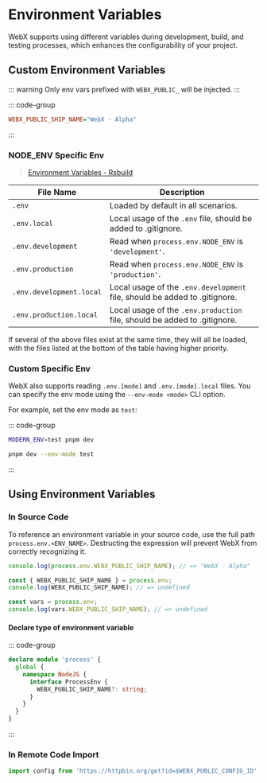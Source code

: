 # Environment Variables

WebX supports using different variables during development, build, and testing processes, which enhances the configurability of your project.

## Custom Environment Variables

::: warning
Only env vars prefixed with `WEBX_PUBLIC_` will be injected.
:::

::: code-group

```ini [.env]
WEBX_PUBLIC_SHIP_NAME="WebX - Alpha"
```

:::

### NODE_ENV Specific Env

> [Environment Variables - Rsbuild](https://rsbuild.dev/guide/advanced/env-vars#file-types)

| File Name                | Description                                                                |
| ------------------------ | -------------------------------------------------------------------------- |
| `.env`                   | Loaded by default in all scenarios.                                        |
| `.env.local`             | Local usage of the `.env` file, should be added to .gitignore.             |
| `.env.development`       | Read when `process.env.NODE_ENV` is `'development'`.                       |
| `.env.production`        | Read when `process.env.NODE_ENV` is `'production'`.                        |
| `.env.development.local` | Local usage of the `.env.development` file, should be added to .gitignore. |
| `.env.production.local`  | Local usage of the `.env.production` file, should be added to .gitignore.  |

If several of the above files exist at the same time, they will all be loaded, with the files listed at the bottom of the table having higher priority.

### Custom Specific Env

WebX also supports reading `.env.[mode]` and `.env.[mode].local` files. You can specify the env mode using the `--env-mode <mode>` CLI option.

For example, set the env mode as `test`:

::: code-group

```bash [Modern.js(Default)]
MODERN_ENV=test pnpm dev
```

```bash [Rsbuild]
pnpm dev --env-mode test
```

:::

## Using Environment Variables

### In Source Code

To reference an environment variable in your source code, use the full path `process.env.<ENV_NAME>`. Destructing the expression will prevent WebX from correctly recognizing it.

```ts
console.log(process.env.WEBX_PUBLIC_SHIP_NAME); // => "WebX - Alpha"

const { WEBX_PUBLIC_SHIP_NAME } = process.env;
console.log(WEBX_PUBLIC_SHIP_NAME); // => undefined

const vars = process.env;
console.log(vars.WEBX_PUBLIC_SHIP_NAME); // => undefined
```

#### Declare type of environment variable

::: code-group

```ts [@/env.d.ts]
declare module 'process' {
  global {
    namespace NodeJS {
      interface ProcessEnv {
        WEBX_PUBLIC_SHIP_NAME?: string;
      }
    }
  }
}
```

:::

### In Remote Code Import

```ts
import config from 'https://httpbin.org/get?id=$WEBX_PUBLIC_CONFIG_ID';
```
